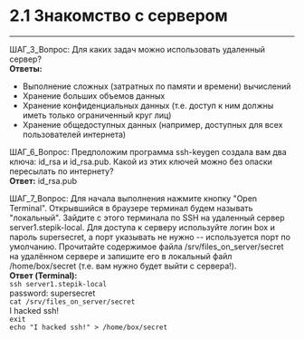 # 2.1 Знакомство с сервером
---
ШАГ_3_Вопрос: Для каких задач можно использовать удаленный сервер?  
**Ответы:**  
* Выполнение сложных (затратных по памяти и времени) вычислений
* Хранение больших объемов данных
* Хранение конфиденциальных данных (т.е. доступ к ним должны иметь только ограниченный круг лиц)
* Хранение общедоступных данных (например, доступных для всех пользователей интернета)

ШАГ_6_Вопрос: Предположим программа ssh-keygen создала вам два ключа: id_rsa и id_rsa.pub. Какой из этих ключей можно без опаски пересылать по интернету?  
**Ответ:** id_rsa.pub

ШАГ_7_Вопрос: Для начала выполнения нажмите кнопку "Open Terminal". Открывшийся в браузере терминал будем называть "локальный". Зайдите с этого терминала по SSH на удаленный сервер server1.stepik-local. Для доступа к серверу используйте логин box и пароль supersecret, а порт указывать не нужно -- используется порт по умолчанию. Прочитайте содержимое файла /srv/files_on_server/secret на удалённом сервере и запишите его в локальный файл /home/box/secret (т.е. вам нужно будет выйти с сервера!).  
**Ответ (Terminal):**  
`ssh server1.stepik-local`  
password: supersecret  
`cat /srv/files_on_server/secret`  
I hacked ssh!  
`exit`  
`echo "I hacked ssh!" > /home/box/secret`